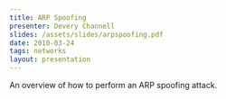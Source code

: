 ```yaml
---
title: ARP Spoofing
presenter: Devery Channell
slides: /assets/slides/arpspoofing.pdf
date: 2010-03-24
tags: networks
layout: presentation
---
```

An overview of how to perform an ARP spoofing attack.
